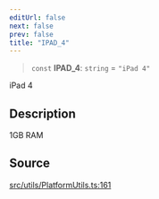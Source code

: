 ```yaml
---
editUrl: false
next: false
prev: false
title: "IPAD_4"
---
```


> `const` **IPAD\_4**: `string` = `"iPad 4"`

iPad 4

## Description

1GB RAM

## Source

[src/utils/PlatformUtils.ts:161](https://github.com/relishinc/dill-pixel/blob/10f512f7f577ca5e74162827f11215b28df5ca97/src/utils/PlatformUtils.ts#L161)
